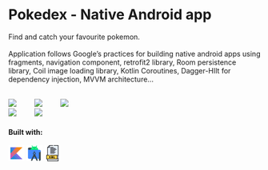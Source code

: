 # Pokedex - Native Android app
 Find and catch your favourite pokemon.<br><br>
Application follows Google’s practices for building native android apps using fragments, navigation component, retrofit2 library, Room persistence library, Coil image loading library, Kotlin Coroutines, Dagger-HIlt for dependency injection, MVVM architecture...
<br>
<br>

![][pokedex_list] &emsp;&emsp; ![][pokedex_details] &emsp;&emsp; ![][pokedex_caught_pokemon] &emsp;&emsp;<br>
![][pokedex_list_night] &emsp;&emsp; ![][pokedex_caught_night]

#### Built with:

![Kotlin][kotlinRef] ![Android Studio][aStudioRef] ![XML][xmlRef]


[pokedex_list]: https://github.com/puhacinboris/puhacinboris/blob/main/images/pokedex/pokedex_list.png
[pokedex_details]: https://github.com/puhacinboris/puhacinboris/blob/main/images/pokedex/pokedex_details.png
[pokedex_caught_pokemon]: https://github.com/puhacinboris/puhacinboris/blob/main/images/pokedex/pokedex_caught_pokemon.png
[pokedex_list_night]: https://github.com/puhacinboris/puhacinboris/blob/main/images/pokedex/pokedex_list_dark.png
[pokedex_caught_night]: https://github.com/puhacinboris/puhacinboris/blob/main/images/pokedex/pokedex_details_dark.png
[kotlinRef]: https://github.com/puhacinboris/puhacinboris/blob/main/images/kotlin.png "Kotlin"
[aStudioRef]: https://github.com/puhacinboris/puhacinboris/blob/main/images/android-studio.png "Android Studio"
[xmlRef]: https://github.com/puhacinboris/puhacinboris/blob/main/images/xml.png "XML"
